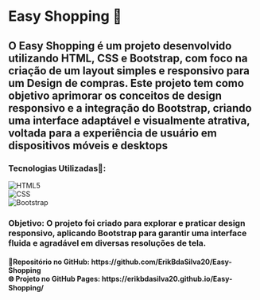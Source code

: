 <h1>Easy Shopping 🛒</h1>

<h2>O Easy Shopping é um projeto desenvolvido utilizando HTML, CSS e Bootstrap, com foco na criação de um layout simples e responsivo para um Design de compras. Este projeto tem como objetivo aprimorar os conceitos de design responsivo e a integração do Bootstrap, criando uma interface adaptável e visualmente atrativa, voltada para a experiência de usuário em dispositivos móveis e desktops</h2>

<h3>Tecnologias Utilizadas🔨:</h3>

![HTML5](https://img.shields.io/badge/html5-e34f26?style=for-the-badge&logo=html5&logoColor=white)
<br>
![CSS](https://img.shields.io/badge/css-2965f1?style=for-the-badge&logo=css3&logoColor=white)
<br>
![Bootstrap](https://img.shields.io/badge/bootstrap-563d7c?style=for-the-badge&logo=bootstrap&logoColor=white)
<br>
<h3>Objetivo: O projeto foi criado para explorar e praticar design responsivo, aplicando Bootstrap para garantir uma interface fluida e agradável em diversas resoluções de tela.</h3>

 <h4>📂Repositório no GitHub: https://github.com/ErikBdaSilva20/Easy-Shopping
<br>
🌐 Projeto no GitHub Pages: https://erikbdasilva20.github.io/Easy-Shopping/</h4>
